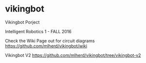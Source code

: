 # vikingbot

Vikingbot Porject 

Intelligent Robotics 1 - FALL 2016

Check the Wiki Page out for circuit diagrams  https://github.com/mlherd/vikingbot/wiki

Vikingbot V2
https://github.com/mlherd/vikingbot/tree/vikingbot-v2
